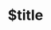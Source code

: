 ---
title: $title
second_title: Aspose.Drawing voor .NET API-referentie
description: $description
type: docs
weight: $weight
url: /nl/net/$ref/
---